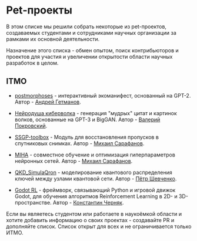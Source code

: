 # Pet-проекты

В этом списке мы решили собрать некоторые из pet-проектов,
создаваемых студентами и сотрудниками научных организации за рамками их основной деятельности.

Назначение этого списка - обмен опытом, поиск контрибьюторов и проектов для участия
и увеличении открытости области научных разработок в целом.

## ITMO

- [postmorphoses](https://github.com/andreygetmanov/postmorphoses) - интерактивный экоманифест, основанный на GPT-2.
Автор - [Андрей Гетманов](https://github.com/andreygetmanov).

- [Нейродуша киберволка](https://github.com/valer1435/neurosoul-of-cyberwolf) - генерация "мудрых" цитат и картинок волков, основанные на GPT-3 и BigGAN.
Автор - [Валерий Покровский](https://github.com/valer1435).

- [SSGP-toolbox](https://github.com/Dreamlone/SSGP-toolbox) - Модуль для восстановления пропусков в спутниковых снимках.
Автор - [Михаил Сарафанов](https://github.com/Dreamlone).

- [MIHA](https://github.com/Dreamlone/MIHA) - совместное обучение и оптимизация гиперпараметров нейронных сетей.
Автор - [Михаил Сарафанов](https://github.com/Dreamlone).

- [QKD_SimulaQron](https://github.com/MorrisNein/QKD_SimulaQron) - моделирование квантового распределения ключей между узлами квантовой сети.
Автор - [Пётр Шевченко](https://github.com/MorrisNein).

- [Godot RL](https://github.com/ChernyakKonstantin/godot_rl) - фреймворк, связывающий Python и игровой движок Godot, для обучения алгоритмов Reinforcement Learning в 2D- и 3D-пространстве.
Автор - [Константин Черняк](https://github.com/ChernyakKonstantin).

Если вы являетесь студентом или работаете в наукоёмкой области и хотите добавить информацию о своих проектах -
создавайте PR и дополняйте список.
Список открыт для всех и не ограничивается только ИТМО.
